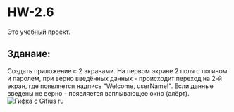 # HW-2.6
Это учебный проект.

## Зданаие:
Создать приложение с 2 экранами. На первом экране 2 поля с логином и паролем, при верно введённых данных - происходит переход на 2-й экран, где появляется надпись "Welcome, userName!". Если данные введены не верно - появляется всплывающее окно (алёрт).
![Гифка с Gifius ru](https://user-images.githubusercontent.com/121757460/219025042-7a3e90ba-1873-497d-8b0a-a933b539c8b9.gif)
